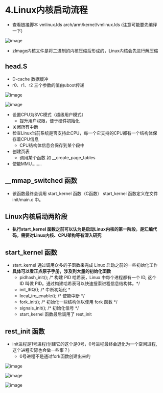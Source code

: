 # 4.Linux内核启动流程  


* 查看链接脚本 vmlinux.lds   arch/arm/kernel/vmlinux.lds (注意可能要先编译一下)  

![image](https://user-images.githubusercontent.com/58176267/177720356-1458e657-77c9-404a-9b50-facecf8dc29c.png)

* zImage内核文件是将二进制的内核压缩后形成的，Linux内核会先进行解压缩  



## head.S

* D-cache 数据缓冲  
* r0、r1、r2 三个参数的值由uboot传递  

![image](https://user-images.githubusercontent.com/58176267/177721094-6df3d1f6-aef5-48eb-9df3-603c20b20190.png)  

![image](https://user-images.githubusercontent.com/58176267/177721120-f147095b-7445-4750-839d-9a2c0d64f3c1.png)  


* 设置CPU为SVC模式（超级用户模式）
    * 提升用户权限，便于硬件初始化  
* 关闭所有中断  
* 检查Linux当前系统是否支持此CPU，每一个它支持的CPU都有一个结构体保存着CPU信息  
    * CPU结构体信息会保存到某个段中 
* 创建页表  
    * 调用某个函数 如 __create_page_tables   
* 使能MMU........

##  __mmap_switched 函数  

* 该函数最终会调用 start_kernel 函数（C函数） start_kernel 函数定义在文件 init/main.c 中。  


## Linux内核启动两阶段

* **执行start_kernel 函数之前可以认为是启动Linux内核的第一阶段，是汇编代码，需要对Linux内核、CPU架构等有深入研究**  

## start_kernel 函数  

* start_kernel 通过调用众多的子函数来完成 Linux 启动之前的一些初始化工作  
* **具体可以看正点原子手册，涉及到大量的初始化函数**
    * pidhash_init(); /* 构建 PID 哈希表，Linux 中每个进程都有一个 ID, 这个 ID 叫做 PID。通过构建哈希表可以快速搜索进程信息结构体。*/
    * init_IRQ(); /* 中断初始化 *
    * local_irq_enable(); /* 使能中断 */
    * fork_init(); /* 初始化一些结构体以使用 fork 函数 */
    * signals_init(); /* 初始化信号 */
    * start_kernel 函数最后调用了 rest_init

## rest_init 函数  

* init进程是1号进程(创建它的这个是0号，0号进程最终会退化为一个空闲进程,这个进程实际也会做一些事？) 
   * 0号进程不是通过fork函数创建出来的  

![image](https://user-images.githubusercontent.com/58176267/177725765-4e3ef2aa-2b41-4491-8828-6255372863ce.png)  

![image](https://user-images.githubusercontent.com/58176267/177725807-6f43205c-69a7-498f-af9d-276f83ef16d3.png)  


![image](https://user-images.githubusercontent.com/58176267/177727831-fa5c59a4-5881-47d5-bcf7-dcbbe7908a42.png)


 



 


